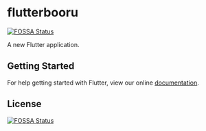 # flutterbooru
[![FOSSA Status](https://app.fossa.io/api/projects/git%2Bgithub.com%2FAtulin%2FChryssibooru-F.svg?type=shield)](https://app.fossa.io/projects/git%2Bgithub.com%2FAtulin%2FChryssibooru-F?ref=badge_shield)


A new Flutter application.

## Getting Started

For help getting started with Flutter, view our online
[documentation](https://flutter.io/).


## License
[![FOSSA Status](https://app.fossa.io/api/projects/git%2Bgithub.com%2FAtulin%2FChryssibooru-F.svg?type=large)](https://app.fossa.io/projects/git%2Bgithub.com%2FAtulin%2FChryssibooru-F?ref=badge_large)